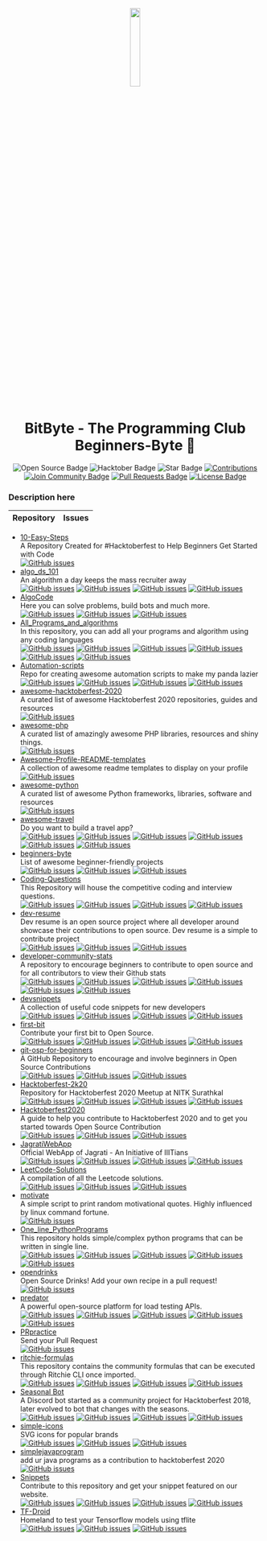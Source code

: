 <p align="center">
    <a href="https://github.com/BitByte-TPC">
        <img src="assets/bitbyte.png" width="20%">
    </a>
</p>

<h1 align="center"> 
    BitByte - The Programming Club
    <br>
    Beginners-Byte 🎉
</h1>

<div align="center">
<img src="https://firstcontributions.github.io/open-source-badges/badges/open-source-v1/open-source.svg" alt="Open Source Badge"/>
<img src="https://img.shields.io/badge/hacktoberfest-2020-blueviolet" alt="Hacktober Badge"/>
<img src="https://img.shields.io/static/v1?label=%F0%9F%8C%9F&message=If%20Useful&style=style=flat&color=BC4E99" alt="Star Badge"/>
<a href="https://github.com/BitByte-TPC" ><img src="https://img.shields.io/badge/Contributions-welcome-violet.svg?style=flat&logo=git" alt="Contributions" /></a>
<a href="https://discord.gg/42KgFmJ"><img src="https://img.shields.io/discord/752209830290260101?style=flat&label=Join%20Community&color=7289DA" alt="Join Community Badge"/></a>
<a href="https://github.com/BitByte-TPC/beginners-byte/pulls"><img src="https://img.shields.io/github/issues-pr/BitByte-TPC/beginners-byte" alt="Pull Requests Badge"/></a>
<a href="https://github.com/BitByte-TPC/beginners-byte/blob/master/LICENSE"><img src="https://img.shields.io/github/license/BitByte-TPC/beginners-byte?color=2b9348" alt="License Badge"/></a>
</div>

### Description here

| Repository  | Issues  |
|---|---|
- [10-Easy-Steps](https://github.com/msandfor/10-Easy-Steps)  
  A Repository Created for #Hacktoberfest to Help Beginners Get Started with Code  
  [![GitHub issues](https://img.shields.io/github/issues/msandfor/10-Easy-Steps?color=pink&logo=github)](https://github.com/msandfor/10-Easy-Steps/issues) 
- [algo_ds_101](https://github.com/ahampriyanshu/algo_ds_101)  
  An algorithm a day keeps the mass recruiter away  
  [![GitHub issues](https://img.shields.io/github/issues/ahampriyanshu/algo_ds_101?color=pink&logo=github)](https://github.com/ahampriyanshu/algo_ds_101/issues) [![GitHub issues](https://img.shields.io/github/issues/ahampriyanshu/algo_ds_101/Hacktoberfest?color=pink&logo=github)](https://github.com/ahampriyanshu/algo_ds_101/issues?q=is%3Aissue+is%3Aopen+label%3A%22Hacktoberfest%22) [![GitHub issues](https://img.shields.io/github/issues/ahampriyanshu/algo_ds_101/first%20timer?color=pink&logo=github)](https://github.com/ahampriyanshu/algo_ds_101/issues?q=is%3Aissue+is%3Aopen+label%3A%22first+timer%22) [![GitHub issues](https://img.shields.io/github/issues/ahampriyanshu/algo_ds_101/good%20first%20issue?color=pink&logo=github)](https://github.com/ahampriyanshu/algo_ds_101/issues?q=is%3Aissue+is%3Aopen+label%3A%22good+first+issue%22) 
- [AlgoCode](https://github.com/pratik-choudhari/AlgoCode)  
  Here you can solve problems, build bots and much more.  
  [![GitHub issues](https://img.shields.io/github/issues/pratik-choudhari/AlgoCode?color=pink&logo=github)](https://github.com/pratik-choudhari/AlgoCode/issues) [![GitHub issues](https://img.shields.io/github/issues/pratik-choudhari/AlgoCode/hacktoberfest?color=pink&logo=github)](https://github.com/pratik-choudhari/AlgoCode/issues?q=is%3Aissue+is%3Aopen+label%3A%22hacktoberfest%22) [![GitHub issues](https://img.shields.io/github/issues/pratik-choudhari/AlgoCode/good%20first%20issue?color=pink&logo=github)](https://github.com/pratik-choudhari/AlgoCode/issues?q=is%3Aissue+is%3Aopen+label%3A%22good+first+issue%22) 
- [All_Programs_and_algorithms](https://github.com/jeremie1112/All_Programs_and_algorithms)  
  In this repository, you can add all your programs and algorithm using any coding languages  
  [![GitHub issues](https://img.shields.io/github/issues/jeremie1112/All_Programs_and_algorithms?color=pink&logo=github)](https://github.com/jeremie1112/All_Programs_and_algorithms/issues) [![GitHub issues](https://img.shields.io/github/issues/jeremie1112/All_Programs_and_algorithms/hacktoberfest?color=pink&logo=github)](https://github.com/jeremie1112/All_Programs_and_algorithms/issues?q=is%3Aissue+is%3Aopen+label%3A%22hacktoberfest%22) [![GitHub issues](https://img.shields.io/github/issues/jeremie1112/All_Programs_and_algorithms/hacktoberfest2020?color=pink&logo=github)](https://github.com/jeremie1112/All_Programs_and_algorithms/issues?q=is%3Aissue+is%3Aopen+label%3A%22hacktoberfest2020%22) [![GitHub issues](https://img.shields.io/github/issues/jeremie1112/All_Programs_and_algorithms/good%20first%20issue?color=pink&logo=github)](https://github.com/jeremie1112/All_Programs_and_algorithms/issues?q=is%3Aissue+is%3Aopen+label%3A%22good+first+issue%22) [![GitHub issues](https://img.shields.io/github/issues/jeremie1112/All_Programs_and_algorithms/help%20wanted?color=pink&logo=github)](https://github.com/jeremie1112/All_Programs_and_algorithms/issues?q=is%3Aissue+is%3Aopen+label%3A%22help+wanted%22) [![GitHub issues](https://img.shields.io/github/issues/jeremie1112/All_Programs_and_algorithms/beginner?color=pink&logo=github)](https://github.com/jeremie1112/All_Programs_and_algorithms/issues?q=is%3Aissue+is%3Aopen+label%3A%22beginner%22) 
- [Automation-scripts](https://github.com/python-geeks/Automation-scripts)  
  Repo for creating awesome automation scripts to make my panda lazier  
  [![GitHub issues](https://img.shields.io/github/issues/python-geeks/Automation-scripts?color=pink&logo=github)](https://github.com/python-geeks/Automation-scripts/issues) [![GitHub issues](https://img.shields.io/github/issues/python-geeks/Automation-scripts/hacktoberfest?color=pink&logo=github)](https://github.com/python-geeks/Automation-scripts/issues?q=is%3Aissue+is%3Aopen+label%3A%22hacktoberfest%22) [![GitHub issues](https://img.shields.io/github/issues/python-geeks/Automation-scripts/beginner?color=pink&logo=github)](https://github.com/python-geeks/Automation-scripts/issues?q=is%3Aissue+is%3Aopen+label%3A%22beginner%22) [![GitHub issues](https://img.shields.io/github/issues/python-geeks/Automation-scripts/good%20first%20issue?color=pink&logo=github)](https://github.com/python-geeks/Automation-scripts/issues?q=is%3Aissue+is%3Aopen+label%3A%22good+first+issue%22) 
- [awesome-hacktoberfest-2020](https://github.com/OtacilioN/awesome-hacktoberfest-2020)  
  A curated list of awesome Hacktoberfest 2020 repositories, guides and resources  
  [![GitHub issues](https://img.shields.io/github/issues/OtacilioN/awesome-hacktoberfest-2020?color=pink&logo=github)](https://github.com/OtacilioN/awesome-hacktoberfest-2020/issues) 
- [awesome-php](https://github.com/ziadoz/awesome-php)  
  A curated list of amazingly awesome PHP libraries, resources and shiny things.  
  [![GitHub issues](https://img.shields.io/github/issues/ziadoz/awesome-php?color=pink&logo=github)](https://github.com/ziadoz/awesome-php/issues) 
- [Awesome-Profile-README-templates](https://github.com/kautukkundan/Awesome-Profile-README-templates)  
  A collection of awesome readme templates to display on your profile  
  [![GitHub issues](https://img.shields.io/github/issues/kautukkundan/Awesome-Profile-README-templates?color=pink&logo=github)](https://github.com/kautukkundan/Awesome-Profile-README-templates/issues) 
- [awesome-python](https://github.com/vinta/awesome-python)  
  A curated list of awesome Python frameworks, libraries, software and resources  
  [![GitHub issues](https://img.shields.io/github/issues/vinta/awesome-python?color=pink&logo=github)](https://github.com/vinta/awesome-python/issues) 
- [awesome-travel](https://github.com/unseen1980/awesome-travel)  
  Do you want to build a travel app?  
  [![GitHub issues](https://img.shields.io/github/issues/unseen1980/awesome-travel?color=pink&logo=github)](https://github.com/unseen1980/awesome-travel/issues) [![GitHub issues](https://img.shields.io/github/issues/unseen1980/awesome-travel/hacktoberfest?color=pink&logo=github)](https://github.com/unseen1980/awesome-travel/issues?q=is%3Aissue+is%3Aopen+label%3A%22hacktoberfest%22) [![GitHub issues](https://img.shields.io/github/issues/unseen1980/awesome-travel/hacktoberfest20?color=pink&logo=github)](https://github.com/unseen1980/awesome-travel/issues?q=is%3Aissue+is%3Aopen+label%3A%22hacktoberfest20%22) [![GitHub issues](https://img.shields.io/github/issues/unseen1980/awesome-travel/hacktoberfest2020?color=pink&logo=github)](https://github.com/unseen1980/awesome-travel/issues?q=is%3Aissue+is%3Aopen+label%3A%22hacktoberfest2020%22) [![GitHub issues](https://img.shields.io/github/issues/unseen1980/awesome-travel/help%20wanted?color=pink&logo=github)](https://github.com/unseen1980/awesome-travel/issues?q=is%3Aissue+is%3Aopen+label%3A%22help+wanted%22) [![GitHub issues](https://img.shields.io/github/issues/unseen1980/awesome-travel/good%20first%20issue?color=pink&logo=github)](https://github.com/unseen1980/awesome-travel/issues?q=is%3Aissue+is%3Aopen+label%3A%22good+first+issue%22) 
- [beginners-byte](https://github.com/BitByte-TPC/beginners-byte)  
  List of awesome beginner-friendly projects  
  [![GitHub issues](https://img.shields.io/github/issues/BitByte-TPC/beginners-byte?color=pink&logo=github)](https://github.com/BitByte-TPC/beginners-byte/issues) [![GitHub issues](https://img.shields.io/github/issues/BitByte-TPC/beginners-byte/first-timers-only?color=pink&logo=github)](https://github.com/BitByte-TPC/beginners-byte/issues?q=is%3Aissue+is%3Aopen+label%3A%22first-timers-only%22) [![GitHub issues](https://img.shields.io/github/issues/BitByte-TPC/beginners-byte/good%20first%20issue?color=pink&logo=github)](https://github.com/BitByte-TPC/beginners-byte/issues?q=is%3Aissue+is%3Aopen+label%3A%22good+first+issue%22) 
- [Coding-Questions](https://github.com/soh-sarkar/Coding-Questions)  
  This Repository will house the competitive coding and interview questions.  
  [![GitHub issues](https://img.shields.io/github/issues/soh-sarkar/Coding-Questions?color=pink&logo=github)](https://github.com/soh-sarkar/Coding-Questions/issues) [![GitHub issues](https://img.shields.io/github/issues/soh-sarkar/Coding-Questions/hacktoberfest?color=pink&logo=github)](https://github.com/soh-sarkar/Coding-Questions/issues?q=is%3Aissue+is%3Aopen+label%3A%22hacktoberfest%22) [![GitHub issues](https://img.shields.io/github/issues/soh-sarkar/Coding-Questions/good%20first%20issue?color=pink&logo=github)](https://github.com/soh-sarkar/Coding-Questions/issues?q=is%3Aissue+is%3Aopen+label%3A%22good+first+issue%22) [![GitHub issues](https://img.shields.io/github/issues/soh-sarkar/Coding-Questions/help%20wanted?color=pink&logo=github)](https://github.com/soh-sarkar/Coding-Questions/issues?q=is%3Aissue+is%3Aopen+label%3A%22help+wanted%22) 
- [dev-resume](https://github.com/Taiwrash/dev-resume)  
  Dev resume is an open source project where all developer around showcase their contributions to open source. Dev resume is a simple to contribute project  
  [![GitHub issues](https://img.shields.io/github/issues/Taiwrash/dev-resume?color=pink&logo=github)](https://github.com/Taiwrash/dev-resume/issues) [![GitHub issues](https://img.shields.io/github/issues/Taiwrash/dev-resume/Hacktoberfest?color=pink&logo=github)](https://github.com/Taiwrash/dev-resume/issues?q=is%3Aissue+is%3Aopen+label%3A%22Hacktoberfest%22) [![GitHub issues](https://img.shields.io/github/issues/Taiwrash/dev-resume/Beginner?color=pink&logo=github)](https://github.com/Taiwrash/dev-resume/issues?q=is%3Aissue+is%3Aopen+label%3A%22Beginner%22) 
- [developer-community-stats](https://github.com/subeshb1/developer-community-stats)  
  A repository to encourage beginners to contribute to open source and for all contributors to view their Github stats  
  [![GitHub issues](https://img.shields.io/github/issues/subeshb1/developer-community-stats?color=pink&logo=github)](https://github.com/subeshb1/developer-community-stats/issues) [![GitHub issues](https://img.shields.io/github/issues/subeshb1/developer-community-stats/Hacktoberfest?color=pink&logo=github)](https://github.com/subeshb1/developer-community-stats/issues?q=is%3Aissue+is%3Aopen+label%3A%22Hacktoberfest%22) [![GitHub issues](https://img.shields.io/github/issues/subeshb1/developer-community-stats/Hacktoberfest2020?color=pink&logo=github)](https://github.com/subeshb1/developer-community-stats/issues?q=is%3Aissue+is%3Aopen+label%3A%22Hacktoberfest2020%22) [![GitHub issues](https://img.shields.io/github/issues/subeshb1/developer-community-stats/good%20first%20issue?color=pink&logo=github)](https://github.com/subeshb1/developer-community-stats/issues?q=is%3Aissue+is%3Aopen+label%3A%22good+first+issue%22) [![GitHub issues](https://img.shields.io/github/issues/subeshb1/developer-community-stats/help%20wanted?color=pink&logo=github)](https://github.com/subeshb1/developer-community-stats/issues?q=is%3Aissue+is%3Aopen+label%3A%22help+wanted%22) [![GitHub issues](https://img.shields.io/github/issues/subeshb1/developer-community-stats/beginner?color=pink&logo=github)](https://github.com/subeshb1/developer-community-stats/issues?q=is%3Aissue+is%3Aopen+label%3A%22beginner%22) 
- [devsnippets](https://github.com/rickwest/devsnippets)  
  A collection of useful code snippets for new developers  
  [![GitHub issues](https://img.shields.io/github/issues/rickwest/devsnippets?color=pink&logo=github)](https://github.com/rickwest/devsnippets/issues) [![GitHub issues](https://img.shields.io/github/issues/rickwest/devsnippets/hacktoberfest?color=pink&logo=github)](https://github.com/rickwest/devsnippets/issues?q=is%3Aissue+is%3Aopen+label%3A%22hacktoberfest%22) [![GitHub issues](https://img.shields.io/github/issues/rickwest/devsnippets/good%20first%20issue?color=pink&logo=github)](https://github.com/rickwest/devsnippets/issues?q=is%3Aissue+is%3Aopen+label%3A%22good+first+issue%22) [![GitHub issues](https://img.shields.io/github/issues/rickwest/devsnippets/help%20wanted?color=pink&logo=github)](https://github.com/rickwest/devsnippets/issues?q=is%3Aissue+is%3Aopen+label%3A%22help+wanted%22) 
- [first-bit](https://github.com/BitByte-TPC/first-bit)  
  Contribute your first bit to Open Source.  
  [![GitHub issues](https://img.shields.io/github/issues/BitByte-TPC/first-bit?color=pink&logo=github)](https://github.com/BitByte-TPC/first-bit/issues) [![GitHub issues](https://img.shields.io/github/issues/BitByte-TPC/first-bit/first-timers-only?color=pink&logo=github)](https://github.com/BitByte-TPC/first-bit/issues?q=is%3Aissue+is%3Aopen+label%3A%22first-timers-only%22) [![GitHub issues](https://img.shields.io/github/issues/BitByte-TPC/first-bit/good%20first%20issue?color=pink&logo=github)](https://github.com/BitByte-TPC/first-bit/issues?q=is%3Aissue+is%3Aopen+label%3A%22good+first+issue%22) [![GitHub issues](https://img.shields.io/github/issues/BitByte-TPC/first-bit/help%20wanted?color=pink&logo=github)](https://github.com/BitByte-TPC/first-bit/issues?q=is%3Aissue+is%3Aopen+label%3A%22help+wanted%22) 
- [git-osp-for-beginners](https://github.com/aditya109/git-osp-for-beginners)  
  A GitHub Repository to encourage and involve beginners in Open Source Contributions  
  [![GitHub issues](https://img.shields.io/github/issues/aditya109/git-osp-for-beginners?color=pink&logo=github)](https://github.com/aditya109/git-osp-for-beginners/issues) [![GitHub issues](https://img.shields.io/github/issues/aditya109/git-osp-for-beginners/Hacktoberfest?color=pink&logo=github)](https://github.com/aditya109/git-osp-for-beginners/issues?q=is%3Aissue+is%3Aopen+label%3A%22Hacktoberfest%22) [![GitHub issues](https://img.shields.io/github/issues/aditya109/git-osp-for-beginners/good%20first%20issue?color=pink&logo=github)](https://github.com/aditya109/git-osp-for-beginners/issues?q=is%3Aissue+is%3Aopen+label%3A%22good+first+issue%22) 
- [Hacktoberfest-2k20](https://github.com/WebClub-NITK/Hacktoberfest-2k20)  
  Repository for Hacktoberfest 2020 Meetup at NITK Surathkal  
  [![GitHub issues](https://img.shields.io/github/issues/WebClub-NITK/Hacktoberfest-2k20?color=pink&logo=github)](https://github.com/WebClub-NITK/Hacktoberfest-2k20/issues) [![GitHub issues](https://img.shields.io/github/issues/WebClub-NITK/Hacktoberfest-2k20/Hacktoberfest?color=pink&logo=github)](https://github.com/WebClub-NITK/Hacktoberfest-2k20/issues?q=is%3Aissue+is%3Aopen+label%3A%22Hacktoberfest%22) [![GitHub issues](https://img.shields.io/github/issues/WebClub-NITK/Hacktoberfest-2k20/good%20first%20issue?color=pink&logo=github)](https://github.com/WebClub-NITK/Hacktoberfest-2k20/issues?q=is%3Aissue+is%3Aopen+label%3A%22good+first+issue%22) [![GitHub issues](https://img.shields.io/github/issues/WebClub-NITK/Hacktoberfest-2k20/beginner?color=pink&logo=github)](https://github.com/WebClub-NITK/Hacktoberfest-2k20/issues?q=is%3Aissue+is%3Aopen+label%3A%22beginner%22) 
- [Hacktoberfest2020](https://github.com/CMPN-CODECELL/Hacktoberfest2020)  
  A guide to help you contribute to Hacktoberfest 2020 and to get you started towards Open Source Contribution  
  [![GitHub issues](https://img.shields.io/github/issues/CMPN-CODECELL/Hacktoberfest2020?color=pink&logo=github)](https://github.com/CMPN-CODECELL/Hacktoberfest2020/issues) [![GitHub issues](https://img.shields.io/github/issues/CMPN-CODECELL/Hacktoberfest2020/hacktoberfest?color=pink&logo=github)](https://github.com/CMPN-CODECELL/Hacktoberfest2020/issues?q=is%3Aissue+is%3Aopen+label%3A%22hacktoberfest%22) [![GitHub issues](https://img.shields.io/github/issues/CMPN-CODECELL/Hacktoberfest2020/good%20first%20issue?color=pink&logo=github)](https://github.com/CMPN-CODECELL/Hacktoberfest2020/issues?q=is%3Aissue+is%3Aopen+label%3A%22good+first+issue%22) 
- [JagratiWebApp](https://github.com/garg3133/JagratiWebApp)  
  Official WebApp of Jagrati - An Initiative of IIITians  
  [![GitHub issues](https://img.shields.io/github/issues/garg3133/JagratiWebApp?color=pink&logo=github)](https://github.com/garg3133/JagratiWebApp/issues) [![GitHub issues](https://img.shields.io/github/issues/garg3133/JagratiWebApp/first-timers-only?color=pink&logo=github)](https://github.com/garg3133/JagratiWebApp/issues?q=is%3Aissue+is%3Aopen+label%3A%22first-timers-only%22) [![GitHub issues](https://img.shields.io/github/issues/garg3133/JagratiWebApp/good%20first%20issue?color=pink&logo=github)](https://github.com/garg3133/JagratiWebApp/issues?q=is%3Aissue+is%3Aopen+label%3A%22good+first+issue%22) [![GitHub issues](https://img.shields.io/github/issues/garg3133/JagratiWebApp/help%20wanted?color=pink&logo=github)](https://github.com/garg3133/JagratiWebApp/issues?q=is%3Aissue+is%3Aopen+label%3A%22help+wanted%22) 
- [LeetCode-Solutions](https://github.com/SHY-Corp/LeetCode-Solutions)  
  A compilation of all the Leetcode solutions.  
  [![GitHub issues](https://img.shields.io/github/issues/SHY-Corp/LeetCode-Solutions?color=pink&logo=github)](https://github.com/SHY-Corp/LeetCode-Solutions/issues) [![GitHub issues](https://img.shields.io/github/issues/SHY-Corp/LeetCode-Solutions/hacktoberfest?color=pink&logo=github)](https://github.com/SHY-Corp/LeetCode-Solutions/issues?q=is%3Aissue+is%3Aopen+label%3A%22hacktoberfest%22) [![GitHub issues](https://img.shields.io/github/issues/SHY-Corp/LeetCode-Solutions/good%20first%20issue?color=pink&logo=github)](https://github.com/SHY-Corp/LeetCode-Solutions/issues?q=is%3Aissue+is%3Aopen+label%3A%22good+first+issue%22) 
- [motivate](https://github.com/avats-dev/motivate)  
  A simple script to print random motivational quotes. Highly influenced by linux command fortune.  
  [![GitHub issues](https://img.shields.io/github/issues/avats-dev/motivate?color=pink&logo=github)](https://github.com/avats-dev/motivate/issues) 
- [One_line_PythonPrograms](https://github.com/girishtulabandu/One_line_PythonPrograms)  
  This repository holds simple/complex python programs that can be written in single line.  
  [![GitHub issues](https://img.shields.io/github/issues/girishtulabandu/One_line_PythonPrograms?color=pink&logo=github)](https://github.com/girishtulabandu/One_line_PythonPrograms/issues) [![GitHub issues](https://img.shields.io/github/issues/girishtulabandu/One_line_PythonPrograms/Hacktoberfest2020?color=pink&logo=github)](https://github.com/girishtulabandu/One_line_PythonPrograms/issues?q=is%3Aissue+is%3Aopen+label%3A%22Hacktoberfest2020%22) [![GitHub issues](https://img.shields.io/github/issues/girishtulabandu/One_line_PythonPrograms/hacktoberfest?color=pink&logo=github)](https://github.com/girishtulabandu/One_line_PythonPrograms/issues?q=is%3Aissue+is%3Aopen+label%3A%22hacktoberfest%22) [![GitHub issues](https://img.shields.io/github/issues/girishtulabandu/One_line_PythonPrograms/good%20first%20issue?color=pink&logo=github)](https://github.com/girishtulabandu/One_line_PythonPrograms/issues?q=is%3Aissue+is%3Aopen+label%3A%22good+first+issue%22) [![GitHub issues](https://img.shields.io/github/issues/girishtulabandu/One_line_PythonPrograms/beginner?color=pink&logo=github)](https://github.com/girishtulabandu/One_line_PythonPrograms/issues?q=is%3Aissue+is%3Aopen+label%3A%22beginner%22) 
- [opendrinks](https://github.com/alfg/opendrinks)  
  Open Source Drinks! Add your own recipe in a pull request!  
  [![GitHub issues](https://img.shields.io/github/issues/alfg/opendrinks?color=pink&logo=github)](https://github.com/alfg/opendrinks/issues) 
- [predator](https://github.com/Zooz/predator)  
  A powerful open-source platform for load testing APIs.  
  [![GitHub issues](https://img.shields.io/github/issues/Zooz/predator?color=pink&logo=github)](https://github.com/Zooz/predator/issues) [![GitHub issues](https://img.shields.io/github/issues/Zooz/predator/first-timers-only?color=pink&logo=github)](https://github.com/Zooz/predator/issues?q=is%3Aissue+is%3Aopen+label%3A%22first-timers-only%22) [![GitHub issues](https://img.shields.io/github/issues/Zooz/predator/good%20first%20issue?color=pink&logo=github)](https://github.com/Zooz/predator/issues?q=is%3Aissue+is%3Aopen+label%3A%22good+first+issue%22) [![GitHub issues](https://img.shields.io/github/issues/Zooz/predator/help%20wanted?color=pink&logo=github)](https://github.com/Zooz/predator/issues?q=is%3Aissue+is%3Aopen+label%3A%22help+wanted%22) [![GitHub issues](https://img.shields.io/github/issues/Zooz/predator/docs?color=pink&logo=github)](https://github.com/Zooz/predator/issues?q=is%3Aissue+is%3Aopen+label%3A%22docs%22) 
- [PRpractice](https://github.com/iamvpa/PRpractice)  
  Send your Pull Request  
  [![GitHub issues](https://img.shields.io/github/issues/iamvpa/PRpractice?color=pink&logo=github)](https://github.com/iamvpa/PRpractice/issues) 
- [ritchie-formulas](https://github.com/ZupIT/ritchie-formulas)  
  This repository contains the community formulas that can be executed through Ritchie CLI once imported.  
  [![GitHub issues](https://img.shields.io/github/issues/ZupIT/ritchie-formulas?color=pink&logo=github)](https://github.com/ZupIT/ritchie-formulas/issues) [![GitHub issues](https://img.shields.io/github/issues/ZupIT/ritchie-formulas/Hacktoberfest?color=pink&logo=github)](https://github.com/ZupIT/ritchie-formulas/issues?q=is%3Aissue+is%3Aopen+label%3A%22Hacktoberfest%22) [![GitHub issues](https://img.shields.io/github/issues/ZupIT/ritchie-formulas/documentation?color=pink&logo=github)](https://github.com/ZupIT/ritchie-formulas/issues?q=is%3Aissue+is%3Aopen+label%3A%22documentation%22) [![GitHub issues](https://img.shields.io/github/issues/ZupIT/ritchie-formulas/good%20first%20issue?color=pink&logo=github)](https://github.com/ZupIT/ritchie-formulas/issues?q=is%3Aissue+is%3Aopen+label%3A%22good+first+issue%22) 
- [Seasonal Bot](https://github.com/python-discord/seasonalbot)  
  A Discord bot started as a community project for Hacktoberfest 2018, later evolved to bot that changes with the seasons.  
  [![GitHub issues](https://img.shields.io/github/issues/python-discord/seasonalbot?color=pink&logo=github)](https://github.com/python-discord/seasonalbot/issues) [![GitHub issues](https://img.shields.io/github/issues/python-discord/seasonalbot/good%20first%20issue?color=pink&logo=github)](https://github.com/python-discord/seasonalbot/issues?q=is%3Aissue+is%3Aopen+label%3A%22good+first+issue%22) [![GitHub issues](https://img.shields.io/github/issues/python-discord/seasonalbot/help%20wanted?color=pink&logo=github)](https://github.com/python-discord/seasonalbot/issues?q=is%3Aissue+is%3Aopen+label%3A%22help+wanted%22) [![GitHub issues](https://img.shields.io/github/issues/python-discord/seasonalbot/level:%200%20-%20beginner?color=pink&logo=github)](https://github.com/python-discord/seasonalbot/issues?q=is%3Aissue+is%3Aopen+label%3A%22level:+0+-+beginner%22) 
- [simple-icons](https://github.com/simple-icons/simple-icons)  
  SVG icons for popular brands  
  [![GitHub issues](https://img.shields.io/github/issues/simple-icons/simple-icons?color=pink&logo=github)](https://github.com/simple-icons/simple-icons/issues) [![GitHub issues](https://img.shields.io/github/issues/simple-icons/simple-icons/new%20icon?color=pink&logo=github)](https://github.com/simple-icons/simple-icons/issues?q=is%3Aissue+is%3Aopen+label%3A%22new+icon%22) [![GitHub issues](https://img.shields.io/github/issues/simple-icons/simple-icons/icon%20outdated?color=pink&logo=github)](https://github.com/simple-icons/simple-icons/issues?q=is%3Aissue+is%3Aopen+label%3A%22icon+outdated%22) 
- [simplejavaprogram](https://github.com/tusharjuneja06/simplejavaprogram)  
  add ur java programs as a contribution to hacktoberfest 2020  
  [![GitHub issues](https://img.shields.io/github/issues/tusharjuneja06/simplejavaprogram?color=pink&logo=github)](https://github.com/tusharjuneja06/simplejavaprogram/issues) 
- [Snippets](https://github.com/Anuja-19/Snippets)  
  Contribute to this repository and get your snippet featured on our website.  
  [![GitHub issues](https://img.shields.io/github/issues/Anuja-19/Snippets?color=pink&logo=github)](https://github.com/Anuja-19/Snippets/issues) [![GitHub issues](https://img.shields.io/github/issues/Anuja-19/Snippets/hacktoberfest?color=pink&logo=github)](https://github.com/Anuja-19/Snippets/issues?q=is%3Aissue+is%3Aopen+label%3A%22hacktoberfest%22) [![GitHub issues](https://img.shields.io/github/issues/Anuja-19/Snippets/good%20first%20issue?color=pink&logo=github)](https://github.com/Anuja-19/Snippets/issues?q=is%3Aissue+is%3Aopen+label%3A%22good+first+issue%22) [![GitHub issues](https://img.shields.io/github/issues/Anuja-19/Snippets/beginner?color=pink&logo=github)](https://github.com/Anuja-19/Snippets/issues?q=is%3Aissue+is%3Aopen+label%3A%22beginner%22) 
- [TF-Droid](https://github.com/ROBOTICS-CLUB-IIITDMJ/TF-Droid)  
  Homeland to test your Tensorflow models using tflite  
  [![GitHub issues](https://img.shields.io/github/issues/ROBOTICS-CLUB-IIITDMJ/TF-Droid?color=pink&logo=github)](https://github.com/ROBOTICS-CLUB-IIITDMJ/TF-Droid/issues) [![GitHub issues](https://img.shields.io/github/issues/ROBOTICS-CLUB-IIITDMJ/TF-Droid/first-timers-only?color=pink&logo=github)](https://github.com/ROBOTICS-CLUB-IIITDMJ/TF-Droid/issues?q=is%3Aissue+is%3Aopen+label%3A%22first-timers-only%22) [![GitHub issues](https://img.shields.io/github/issues/ROBOTICS-CLUB-IIITDMJ/TF-Droid/good%20first%20issue?color=pink&logo=github)](https://github.com/ROBOTICS-CLUB-IIITDMJ/TF-Droid/issues?q=is%3Aissue+is%3Aopen+label%3A%22good+first+issue%22) 
